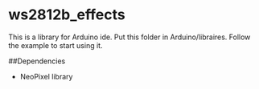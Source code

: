 # ws2812b_effects
This is a library for Arduino ide.
Put this folder in Arduino/libraires.
Follow the example to start using it.

##Dependencies
- NeoPixel library
